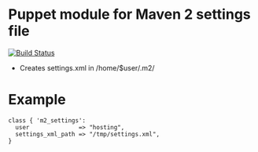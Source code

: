 # Puppet module for Maven 2 settings file
[![Build Status](https://travis-ci.org/Adaptavist/puppet-m2_settings.svg?branch=master)](https://travis-ci.org/Adaptavist/puppet-m2_settings)

* Creates settings.xml in /home/$user/.m2/

# Example

```
class { 'm2_settings':
  user              => "hosting",
  settings_xml_path => "/tmp/settings.xml",
}
```

